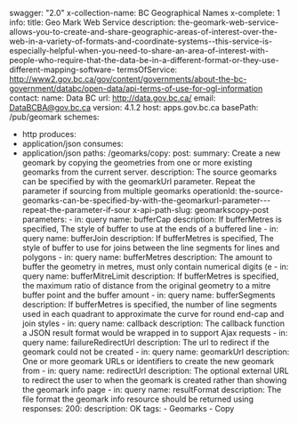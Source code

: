 swagger: "2.0"
x-collection-name: BC Geographical Names
x-complete: 1
info:
  title: Geo Mark Web Service
  description: the-geomark-web-service-allows-you-to-create-and-share-geographic-areas-of-interest-over-the-web-in-a-variety-of-formats-and-coordinate-systems--this-service-is-especially-helpful-when-you-need-to-share-an-area-of-interest-with-people-who-require-that-the-data-be-in-a-different-format-or-they-use-different-mapping-software-
  termsOfService: http://www2.gov.bc.ca/gov/content/governments/about-the-bc-government/databc/open-data/api-terms-of-use-for-ogl-information
  contact:
    name: Data BC
    url: http://data.gov.bc.ca/
    email: DataBCBA@gov.bc.ca
  version: 4.1.2
host: apps.gov.bc.ca
basePath: /pub/geomark
schemes:
- http
produces:
- application/json
consumes:
- application/json
paths:
  /geomarks/copy:
    post:
      summary: Create a new geomark by copying the geometries from one or more existing
        geomarks from the current server.
      description: The source geomarks can be specified by with the geomarkUrl parameter.  Repeat
        the parameter if sourcing from multiple geomarks
      operationId: the-source-geomarks-can-be-specified-by-with-the-geomarkurl-parameter---repeat-the-parameter-if-sour
      x-api-path-slug: geomarkscopy-post
      parameters:
      - in: query
        name: bufferCap
        description: If bufferMetres is specified, The style of buffer to use at the
          ends of a buffered line
      - in: query
        name: bufferJoin
        description: If bufferMetres is specified, The style of buffer to use for
          joins between the line segments for lines and polygons
      - in: query
        name: bufferMetres
        description: The amount to buffer the geometry in metres, must only contain
          numerical digits (e
      - in: query
        name: bufferMitreLimit
        description: If bufferMetres is specified, the maximum ratio of distance from
          the original geometry to a mitre buffer point and the buffer amount
      - in: query
        name: bufferSegments
        description: If bufferMetres is specified, the number of line segments used
          in each quadrant to approximate the curve for round end-cap and join styles
      - in: query
        name: callback
        description: The callback function a JSON result format would be wrapped in
          to support Ajax requests
      - in: query
        name: failureRedirectUrl
        description: The url to redirect if the geomark could not be created
      - in: query
        name: geomarkUrl
        description: One or more geomark URLs or identifiers to create the new geomark
          from
      - in: query
        name: redirectUrl
        description: The optional external URL to redirect the user to when the geomark
          is created rather than showing the geomark info page
      - in: query
        name: resultFormat
        description: The file format the geomark info resource should be returned
          using
      responses:
        200:
          description: OK
      tags:
      - Geomarks
      - Copy